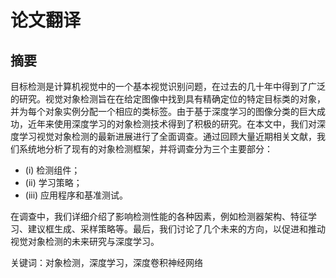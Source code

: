 # 论文翻译

## 摘要
目标检测是计算机视觉中的一个基本视觉识别问题，在过去的几十年中得到了广泛的研究。视觉对象检测旨在在给定图像中找到具有精确定位的特定目标类的对象，并为每个对象实例分配一个相应的类标签。由于基于深度学习的图像分类的巨大成功，近年来使用深度学习的对象检测技术得到了积极的研究。在本文中，我们对深度学习视觉对象检测的最新进展进行了全面调查。通过回顾大量近期相关文献，我们系统地分析了现有的对象检测框架，并将调查分为三个主要部分：
- (i) 检测组件；
- (ii) 学习策略；
- (iii) 应用程序和基准测试。

在调查中，我们详细介绍了影响检测性能的各种因素，例如检测器架构、特征学习、建议框生成、采样策略等。最后，我们讨论了几个未来的方向，以促进和推动视觉对象检测的未来研究与深度学习。

关键词：对象检测，深度学习，深度卷积神经网络